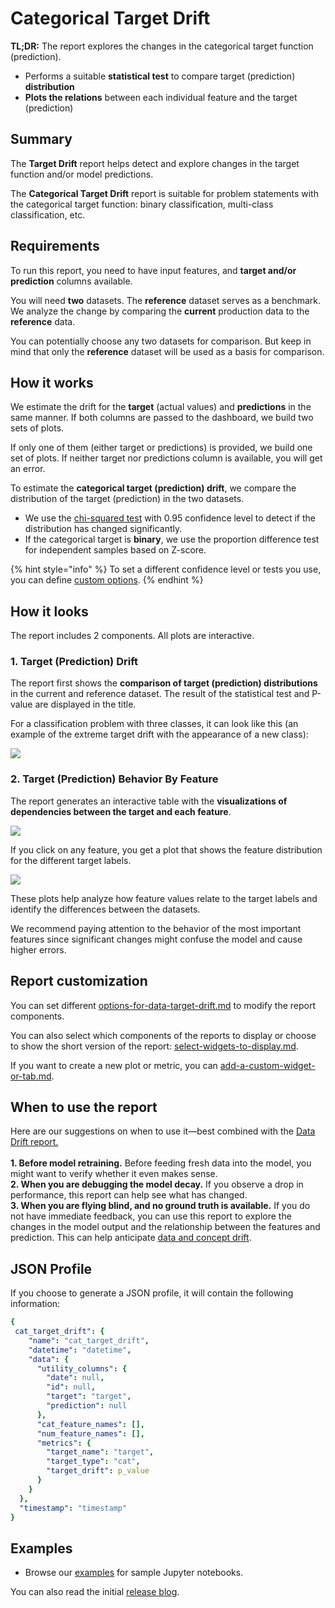 # Categorical Target Drift

**TL;DR:** The report explores the changes in the categorical target function (prediction).&#x20;

* Performs a suitable **statistical test** to compare target (prediction) **distribution**&#x20;
* **Plots the relations** between each individual feature and the target (prediction)

## Summary

The **Target Drift** report helps detect and explore changes in the target function and/or model predictions.&#x20;

The **Categorical Target Drift** report is suitable for problem statements with the categorical target function: binary classification, multi-class classification, etc.

## Requirements

To run this report, you need to have input features, and **target and/or prediction** columns available.

You will need **two** datasets. The **reference** dataset serves as a benchmark. We analyze the change by comparing the **current** production data to the **reference** data.

You can potentially choose any two datasets for comparison. But keep in mind that only the **reference** dataset will be used as a basis for comparison.&#x20;

## How it works

We estimate the drift for the **target** (actual values) and **predictions** in the same manner. If both columns are passed to the dashboard, we build two sets of plots.&#x20;

If only one of them (either target or predictions) is provided, we build one set of plots. If neither target nor predictions column is available, you will get an error.

To estimate the **categorical target (prediction) drift**, we compare the distribution of the target (prediction) in the two datasets.&#x20;

* We use the [chi-squared test](https://en.wikipedia.org/wiki/Chi-squared\_test) with 0.95 confidence level to detect if the distribution has changed significantly.
* If the categorical target is **binary**, we use the proportion difference test for independent samples based on Z-score.

{% hint style="info" %}
To set a different confidence level or tests you use, you can define [custom options](../step-by-step-guides/report-customization/options-for-data-target-drift.md).
{% endhint %}

## How it looks

The report includes 2 components. All plots are interactive.

### 1. Target (Prediction) Drift&#x20;

The report first shows the **comparison of target (prediction) distributions** in the current and reference dataset. The result of the statistical test and P-value are displayed in the title.

For a classification problem with three classes, it can look like this (an example of the extreme target drift with the appearance of a new class):

![](../.gitbook/assets/cat\_target\_drift.png)

### 2. Target (Prediction) Behavior By Feature

The report generates an interactive table with the **visualizations of dependencies between the target and each feature**.&#x20;

![](../.gitbook/assets/cat\_target\_drift\_behavior\_by\_feature.png)

If you click on any feature, you get a plot that shows the feature distribution for the different target labels.&#x20;

![](../.gitbook/assets/cat\_target\_drift\_behavior\_by\_feature\_example.png)

These plots help analyze how feature values relate to the target labels and identify the differences between the datasets.&#x20;

We recommend paying attention to the behavior of the most important features since significant changes might confuse the model and cause higher errors.

## Report customization

You can set different [options-for-data-target-drift.md](../step-by-step-guides/report-customization/options-for-data-target-drift.md "mention") to modify the report components.&#x20;

You can also select which components of the reports to display or choose to show the short version of the report: [select-widgets-to-display.md](../step-by-step-guides/report-customization/select-widgets-to-display.md "mention").&#x20;

If you want to create a new plot or metric, you can [add-a-custom-widget-or-tab.md](../step-by-step-guides/report-customization/add-a-custom-widget-or-tab.md "mention").

## When to use the report

Here are our suggestions on when to use it—best combined with the [Data Drift report.](data-drift.md)\
\
**1. Before model retraining.** Before feeding fresh data into the model, you might want to verify whether it even makes sense.\
**2. When you are debugging the model decay.** If you observe a drop in performance, this report can help see what has changed.\
**3. When you are flying blind, and no ground truth is available.** If you do not have immediate feedback, you can use this report to explore the changes in the model output and the relationship between the features and prediction. This can help anticipate [data and concept drift](https://evidentlyai.com/blog/machine-learning-monitoring-data-and-concept-drift).&#x20;

## JSON Profile

If you choose to generate a JSON profile, it will contain the following information:&#x20;

```yaml
{
 cat_target_drift": {
    "name": "cat_target_drift",
    "datetime": "datetime",
    "data": {
      "utility_columns": {
        "date": null,
        "id": null,
        "target": "target",
        "prediction": null
      },
      "cat_feature_names": [],
      "num_feature_names": [],
      "metrics": {
        "target_name": "target",
        "target_type": "cat",
        "target_drift": p_value
      }
    }
  },
  "timestamp": "timestamp"
}
```

## Examples

* Browse our [examples](../examples.md) for sample Jupyter notebooks.

You can also read the initial [release blog](https://evidentlyai.com/blog/evidently-014-target-and-prediction-drift).
